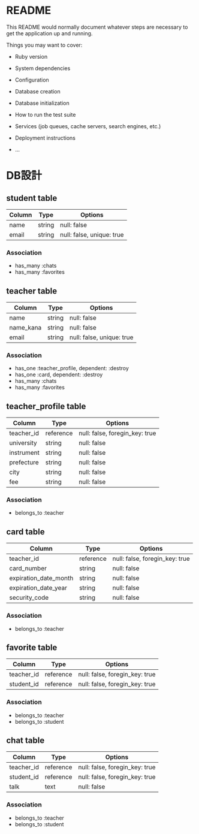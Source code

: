 # README

This README would normally document whatever steps are necessary to get the
application up and running.

Things you may want to cover:

* Ruby version

* System dependencies

* Configuration

* Database creation

* Database initialization

* How to run the test suite

* Services (job queues, cache servers, search engines, etc.)

* Deployment instructions

* ...

# DB設計

## student table

|Column|Type|Options|
|------|----|-------|
|name|string|null: false|
|email|string|null: false, unique: true|

### Association
- has_many :chats
- has_many :favorites

## teacher table

|Column|Type|Options|
|------|----|-------|
|name|string|null: false|
|name_kana|string|null: false|
|email|string|null: false, unique: true|

### Association
- has_one :teacher_profile, dependent: :destroy
- has_one :card, dependent: :destroy
- has_many :chats 
- has_many :favorites

## teacher_profile table

|Column|Type|Options|
|------|----|-------|
|teacher_id|reference|null: false, foregin_key: true|
|university|string|null: false|
|instrument|string|null: false|
|prefecture|string|null: false|
|city|string|null: false|
|fee|string|null: false|

### Association
- belongs_to :teacher

## card table

|Column|Type|Options|
|------|----|-------|
|teacher_id|reference|null: false, foregin_key: true|
|card_number|string|null: false|
|expiration_date_month|string|null: false|
|expiration_date_year|string|null: false|
|security_code|string|null: false|

### Association
- belongs_to :teacher

## favorite table

|Column|Type|Options|
|------|----|-------|
|teacher_id|reference|null: false, foregin_key: true|
|student_id|reference|null: false, foregin_key: true|

### Association
- belongs_to :teacher
- belongs_to :student

## chat table

|Column|Type|Options|
|------|----|-------|
|teacher_id|reference|null: false, foregin_key: true|
|student_id|reference|null: false, foregin_key: true|
|talk|text|null: false|

### Association
- belongs_to :teacher
- belongs_to :student